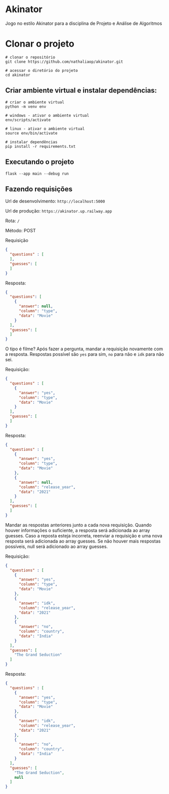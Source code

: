 # Akinator
Jogo no estilo Akinator para a disciplina de Projeto e Análise de Algoritmos

# Clonar o projeto
```
# clonar o repositório
git clone https://github.com/nathaliaop/akinator.git

# acessar o diretório do projeto
cd akinator
```

## Criar ambiente virtual e instalar dependências:
```
# criar o ambiente virtual 
python -m venv env

# windows - ativar o ambiente virtual
env/scripts/activate

# linux - ativar o ambiente virtual
source env/bin/activate

# instalar dependências
pip install -r requirements.txt
```
## Executando o projeto
```
flask --app main --debug run
```

## Fazendo requisições

Url de desenvolvimento: `http://localhost:5000`

Url de produção: `https://akinator.up.railway.app`

Rota: `/`

Método: POST

Requisição
```json
{
  "questions" : [
  ],
  "guesses": [
  ]
}
```

Resposta:
```json
{
  "questions": [
    {
      "answer": null,
      "column": "type",
      "data": "Movie"
    }
  ],
  "guesses": [
  ]
}
```


O tipo é filme? Após fazer a pergunta, mandar a requisição novamente com a resposta. Respostas possível são `yes` para sim, `no` para não e `idk` para não sei.

Requisição:
```json
{
  "questions" : [
    {
      "answer": "yes",
      "column": "type",
      "data": "Movie"
    }
  ],
  "guesses": [
  ]
}
```

Resposta:
```json
{
  "questions" : [
    {
      "answer": "yes",
      "column": "type",
      "data": "Movie"
    },
    {
      "answer": null,
      "column": "release_year",
      "data": "2021"
    }
  ],
  "guesses": [
  ]
}
```

Mandar as respostas anteriores junto a cada nova requisição. Quando houver informações o suficiente, a resposta será adicionada ao array guesses. Caso a reposta esteja incorreta, reenviar a requisição e uma nova resposta será adicionada ao array guesses. Se não houver mais respostas possíveis, null será adicionado ao array guesses.

Requisição:
```json
{
  "questions" : [
    {
      "answer": "yes",
      "column": "type",
      "data": "Movie"
    },
    {
      "answer": "idk",
      "column": "release_year",
      "data": "2021"
    },
    {
      "answer": "no",
      "column": "country",
      "data": "India"
    }
  ],
  "guesses": [
    "The Grand Seduction"
  ]
}
```

Resposta:
```json
{
  "questions" : [
    {
      "answer": "yes",
      "column": "type",
      "data": "Movie"
    },
    {
      "answer": "idk",
      "column": "release_year",
      "data": "2021"
    },
    {
      "answer": "no",
      "column": "country",
      "data": "India"
    }
  ],
  "guesses": [
    "The Grand Seduction",
    null
  ]
}
```
